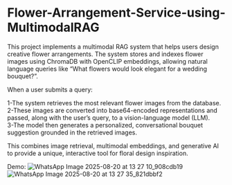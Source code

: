 # Flower-Arrangement-Service-using-MultimodalRAG
This project implements a multimodal RAG system that helps users design creative flower arrangements. The system stores and indexes flower images using ChromaDB with OpenCLIP embeddings, allowing natural language queries like “What flowers would look elegant for a wedding bouquet?”.

When a user submits a query:

1-The system retrieves the most relevant flower images from the database.<br>
2-These images are converted into base64-encoded representations and passed, along with the user’s query, to a vision-language model (LLM).<br>
3-The model then generates a personalized, conversational bouquet suggestion grounded in the retrieved images.<br>

This combines image retrieval, multimodal embeddings, and generative AI to provide a unique, interactive tool for floral design inspiration.

Demo:
![WhatsApp Image 2025-08-20 at 13 27 10_908cdb19](https://github.com/user-attachments/assets/12ab475b-37e4-4b8b-a59b-b21447a76f50)
![WhatsApp Image 2025-08-20 at 13 27 35_821dbbf2](https://github.com/user-attachments/assets/4d3d69e0-db30-4f06-9078-8a350b878d15)
